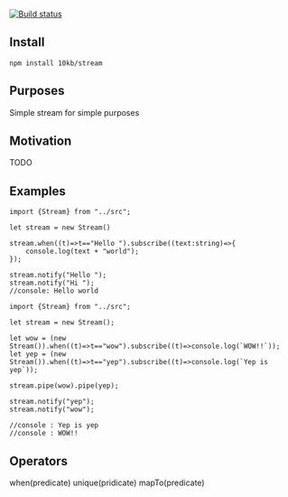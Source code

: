 [![Build status](https://ci.appveyor.com/api/projects/status/6466cxm19rind0cx?svg=true)](https://ci.appveyor.com/project/pavel_shirobok/stream)

Install
-------
`npm install 10kb/stream`

Purposes
--------
Simple stream for simple purposes

Motivation
----------
TODO

Examples
--------
```
import {Stream} from "../src";

let stream = new Stream()

stream.when((t)=>t=="Hello ").subscribe((text:string)=>{
    console.log(text + "world");
});

stream.notify("Hello ");
stream.notify("Hi ");
//console: Hello world
```

```
import {Stream} from "../src";

let stream = new Stream();

let wow = (new Stream()).when((t)=>t=="wow").subscribe((t)=>console.log(`WOW!!`));
let yep = (new Stream()).when((t)=>t=="yep").subscribe((t)=>console.log(`Yep is yep`));

stream.pipe(wow).pipe(yep);

stream.notify("yep");
stream.notify("wow");

//console : Yep is yep
//console : WOW!!

```

Operators
---------
when(predicate)
unique(pridicate)
mapTo(predicate)